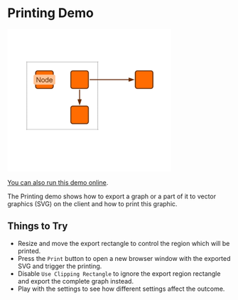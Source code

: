 # Printing Demo

<img src="../../resources/image/printing.png" alt="demo-thumbnail" height="320"/>

[You can also run this demo online](https://live.yworks.com/demos/view/printing/index.html).

The Printing demo shows how to export a graph or a part of it to vector graphics (SVG) on the client and how to print this graphic.

## Things to Try

- Resize and move the export rectangle to control the region which will be printed.
- Press the `Print` button to open a new browser window with the exported SVG and trigger the printing.
- Disable `Use Clipping Rectangle` to ignore the export region rectangle and export the complete graph instead.
- Play with the settings to see how different settings affect the outcome.
